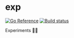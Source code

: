 # exp

[![Go Reference](https://pkg.go.dev/badge/github.com/DrJosh9000/exp.svg)](https://pkg.go.dev/github.com/DrJosh9000/exp)
[![Build status](https://badge.buildkite.com/e884784146169f359672e2448828b6fffa3084cde9011dfc45.svg)](https://buildkite.com/josh-deprez/experiments?branch=main)

Experiments 🧑‍🔬
